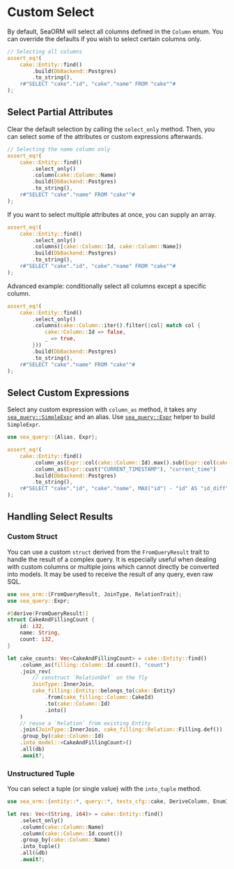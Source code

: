 # Custom Select

By default, SeaORM will select all columns defined in the `Column` enum. You can override the defaults if you wish to select certain columns only.

```rust
// Selecting all columns
assert_eq!(
    cake::Entity::find()
        .build(DbBackend::Postgres)
        .to_string(),
    r#"SELECT "cake"."id", "cake"."name" FROM "cake""#
);
```

## Select Partial Attributes

Clear the default selection by calling the `select_only` method. Then, you can select some of the attributes or custom expressions afterwards.

```rust
// Selecting the name column only
assert_eq!(
    cake::Entity::find()
        .select_only()
        .column(cake::Column::Name)
        .build(DbBackend::Postgres)
        .to_string(),
    r#"SELECT "cake"."name" FROM "cake""#
);
```

If you want to select multiple attributes at once, you can supply an array.

```rust
assert_eq!(
    cake::Entity::find()
        .select_only()
        .columns([cake::Column::Id, cake::Column::Name])
        .build(DbBackend::Postgres)
        .to_string(),
    r#"SELECT "cake"."id", "cake"."name" FROM "cake""#
);
```

Advanced example: conditionally select all columns except a specific column.

```rust
assert_eq!(
    cake::Entity::find()
        .select_only()
        .columns(cake::Column::iter().filter(|col| match col {
            cake::Column::Id => false,
            _ => true,
        }))
        .build(DbBackend::Postgres)
        .to_string(),
    r#"SELECT "cake"."name" FROM "cake""#
);
```

## Select Custom Expressions

Select any custom expression with `column_as` method, it takes any [`sea_query::SimpleExpr`](https://docs.rs/sea-query/*/sea_query/expr/enum.SimpleExpr.html) and an alias. Use [`sea_query::Expr`](https://docs.rs/sea-query/*/sea_query/expr/struct.Expr.html) helper to build `SimpleExpr`.

```rust
use sea_query::{Alias, Expr};

assert_eq!(
    cake::Entity::find()
        .column_as(Expr::col(cake::Column::Id).max().sub(Expr::col(cake::Column::Id)), "id_diff")
        .column_as(Expr::cust("CURRENT_TIMESTAMP"), "current_time")
        .build(DbBackend::Postgres)
        .to_string(),
    r#"SELECT "cake"."id", "cake"."name", MAX("id") - "id" AS "id_diff", CURRENT_TIMESTAMP AS "current_time" FROM "cake""#
);
```

## Handling Select Results

### Custom Struct

You can use a custom `struct` derived from the `FromQueryResult` trait to handle the result of a complex query. It is especially useful when dealing with custom columns or multiple joins which cannot directly be converted into models. It may be used to receive the result of any query, even raw SQL.

```rust
use sea_orm::{FromQueryResult, JoinType, RelationTrait};
use sea_query::Expr;

#[derive(FromQueryResult)]
struct CakeAndFillingCount {
    id: i32,
    name: String,
    count: i32,
}

let cake_counts: Vec<CakeAndFillingCount> = cake::Entity::find()
    .column_as(filling::Column::Id.count(), "count")
    .join_rev(
        // construct `RelationDef` on the fly
        JoinType::InnerJoin,
        cake_filling::Entity::belongs_to(cake::Entity)
            .from(cake_filling::Column::CakeId)
            .to(cake::Column::Id)
            .into()
    )
    // reuse a `Relation` from existing Entity
    .join(JoinType::InnerJoin, cake_filling::Relation::Filling.def())
    .group_by(cake::Column::Id)
    .into_model::<CakeAndFillingCount>()
    .all(db)
    .await?;
```

### Unstructured Tuple

You can select a tuple (or single value) with the `into_tuple` method.

```rust
use sea_orm::{entity::*, query::*, tests_cfg::cake, DeriveColumn, EnumIter};

let res: Vec<(String, i64)> = cake::Entity::find()
    .select_only()
    .column(cake::Column::Name)
    .column(cake::Column::Id.count())
    .group_by(cake::Column::Name)
    .into_tuple()
    .all(&db)
    .await?;
```
